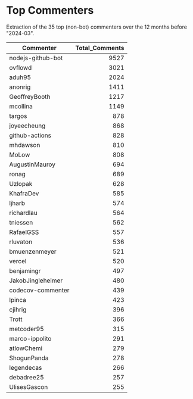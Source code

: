 # Top Commenters

Extraction of the 35 top (non-bot) commenters 
over the 12 months before "2024-03".


| Commenter         | Total_Comments |
| ----------------- | -------------: |
| nodejs-github-bot |           9527 |
| ovflowd           |           3021 |
| aduh95            |           2024 |
| anonrig           |           1411 |
| GeoffreyBooth     |           1217 |
| mcollina          |           1149 |
| targos            |            878 |
| joyeecheung       |            868 |
| github-actions    |            828 |
| mhdawson          |            810 |
| MoLow             |            808 |
| AugustinMauroy    |            694 |
| ronag             |            689 |
| Uzlopak           |            628 |
| KhafraDev         |            585 |
| ljharb            |            574 |
| richardlau        |            564 |
| tniessen          |            562 |
| RafaelGSS         |            557 |
| rluvaton          |            536 |
| bmuenzenmeyer     |            521 |
| vercel            |            520 |
| benjamingr        |            497 |
| JakobJingleheimer |            480 |
| codecov-commenter |            439 |
| lpinca            |            423 |
| cjihrig           |            396 |
| Trott             |            366 |
| metcoder95        |            315 |
| marco-ippolito    |            291 |
| atlowChemi        |            279 |
| ShogunPanda       |            278 |
| legendecas        |            266 |
| debadree25        |            257 |
| UlisesGascon      |            255 |
